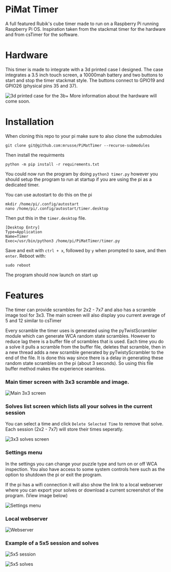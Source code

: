 # PiMat Timer
A full featured Rubik's cube timer made to run on a Raspberry Pi running Raspberry Pi OS. Inspiration taken from the stackmat timer for the
hardware and from csTimer for the software.

# Hardware
This timer is made to integrate with a 3d printed case I designed. The case integrates a 3.5 inch touch screen, a 10000mah battery and two buttons to start and stop the timer stackmat style. The buttons connect to GPIO19 and GPIO26 (physical pins 35 and 37).

![3d printed case for the 3b+](https://i.imgur.com/IAsu6mP.jpg)
More information about the hardware will come soon.

# Installation
When cloning this repo to your pi make sure to also clone the submodules
```
git clone git@github.com:mrusse/PiMatTimer --recurse-submodules
```

Then install the requirments
```
python -m pip install -r requirements.txt
```
You could now run the program by doing ```python3 timer.py``` however you should setup the program to run at startup if you are using the pi as a dedicated timer.

You can use autostart to do this on the pi
```
mkdir /home/pi/.config/autostart
nano /home/pi/.config/autostart/timer.desktop
```
Then put this in the ```timer.desktop``` file.
```
[Desktop Entry]
Type=Application
Name=Timer
Exec=/usr/bin/python3 /home/pi/PiMatTimer/timer.py
```
Save and exit with ```ctrl + x```, followed by ```y``` when prompted to save, and then ```enter```. Reboot with:
```
sudo reboot
```
The program should now launch on start up

# Features

The timer can provide scrambles for 2x2 - 7x7 and also has a scramble image tool for 3x3. The main screen will also display you current average of 5 and 12 similar to csTimer

Every scramble the timer uses is generated using the pyTwistScrambler module which can generate WCA random state scrambles.
However to reduce lag there is a buffer file of scrambles that is used. Each time you do a solve it pulls a scramble from the 
buffer file, deletes that scramble, then in a new thread adds a new scramble generated by pyTwistyScrambler to the end of the file.
It is done this way since there is a delay in generating these random state scrambles on the pi (about 3 seconds). So using this file
buffer method makes the experience seamless.

### Main timer screen with 3x3 scramble and image.

![Main 3x3 screen](https://i.imgur.com/6rO6vGL.png)

### Solves list screen which lists all your solves in the current session

You can select a time and click ```Delete Selected Time``` to remove that solve. Each session (2x2 - 7x7) will store their times seperatly.

![3x3 solves screen](https://i.imgur.com/FS5S4Jt.png)

### Settings menu

In the settings you can change your puzzle type and turn on or off WCA inspection. You also have access to some system controls here such as the option to shutdown the pi or exit the program.

If the pi has a wifi connection it will also show the link to a local webserver where you can export your solves or download a current screenshot of the program. (View image below)

![Settings menu](https://i.imgur.com/ZZB3fiO.png)

### Local webserver

![Webserver](https://i.imgur.com/E1XCaKx.png)

### Example of a 5x5 session and solves

![5x5 session](https://i.imgur.com/xjU86jv.png)

![5x5 solves](https://i.imgur.com/nuAKNQR.png)
